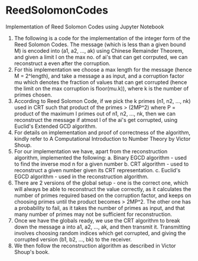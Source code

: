# ReedSolomonCodes
Implementation of Reed Solomon Codes using Jupyter Notebook

1. The following is a code for the implementation of the integer form of the Reed Solomon Codes. The message (which is less than a given bound M) is encoded into (a1, a2, ..., ak) using Chinese Remainder Theorem, and given a limit l on the max no. of ai's that can get corrputed, we can reconstruct a even after the corruption.
2. For this implementation we choose a max length for the message (hence M = 2^length), and take a message a as input, and a corruption factor mu which denotes the fraction of values that can get corrupted (hence the limit on the max corruption is floor(mu.k)), where k is the number of primes chosen.
3. According to Reed Solomon Code, if we pick the k primes (n1, n2, ..., nk) used in CRT such that product of the primes > (2MP^2) where P = product of the maximum l primes out of n1, n2, ..., nk, then we can reconstruct the message if atmost l of the ai's get corrupted, using Euclid's Extended GCD algorithm.
4. For details on implementation and proof of correctness of the algorithm, kindly refer to A Computational Introduction to Number Theory by Victor Shoup. 
5. For our implementation we have, apart from the reconstruction algorithm, implemented the following:
    a. Binary EGCD algorithm - used to find the inverse mod n for a given number
    b. CRT algorithm - used to reconstruct a given number given its CRT representation.
    c. Euclid's EGCD algorithm - used in the reconstruction algorithm.    
6. There are 2 versions of the global setup - one is the correct one, which will always be able to reconstruct the value correctly, as it calculates the number of primes required based on the corruption factor, and keeps on choosing primes until the product becomes > 2MP^2. The other one has a probability to fail, as it takes the number of primes as input, and that many number of primes may not be sufficient for reconstruction.
7. Once we have the globals ready, we use the CRT algorithm to break down the message a into a1, a2, ..., ak, and then transmit it. Transmitting involves choosing random indices which get corrupted, and giving the corrupted version (b1, b2, ..., bk) to the receiver.
8. We then follow the reconstruction algorithm as described in Victor Shoup's book.
